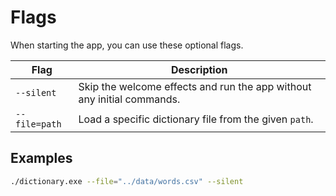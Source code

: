 # Flags

When starting the app, you can use these optional flags.

| Flag | Description |
| - | - |
| `--silent` | Skip the welcome effects and run the app without any initial commands. |
| `--file=path` | Load a specific dictionary file from the given `path`. |

## Examples

```bash
./dictionary.exe --file="../data/words.csv" --silent
```
